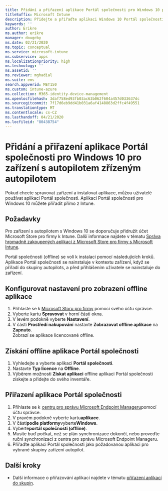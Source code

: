 ```yaml
---
title: Přidání a přiřazení aplikace Portál společnosti pro Windows 10 pro zařízení s autopilotem zřízeným autopilotem
titleSuffix: Microsoft Intune
description: Přidejte a přiřaďte aplikaci Windows 10 Portál společnosti k Intune pro zřízená zařízení s autopilotem.
keywords: ''
author: Erikre
ms.author: erikre
manager: dougeby
ms.date: 02/21/2020
ms.topic: conceptual
ms.service: microsoft-intune
ms.subservice: apps
ms.localizationpriority: high
ms.technology: ''
ms.assetid: ''
ms.reviewer: mghadial
ms.suite: ems
search.appverid: MET150
ms.custom: intune-azure
ms.collection: M365-identity-device-management
ms.openlocfilehash: 3daf758ed93fb03ac63b062f604a457d033637dc
ms.sourcegitcommit: 7f17d6eb9dd41b031a6af4148863d2ffc4f49551
ms.translationtype: MT
ms.contentlocale: cs-CZ
ms.lasthandoff: 04/21/2020
ms.locfileid: "80438754"
---
```

# <a name="add-and-assign-the-windows-10-company-portal-app-for-autopilot-provisioned-devices"></a>Přidání a přiřazení aplikace Portál společnosti pro Windows 10 pro zařízení s autopilotem zřízeným autopilotem

Pokud chcete spravovat zařízení a instalovat aplikace, můžou uživatelé používat aplikaci Portál společnosti. Aplikaci Portál společnosti pro Windows 10 můžete přiřadit přímo z Intune. 

## <a name="prerequisites"></a>Požadavky

Pro zařízení s autopilotem s Windows 10 se doporučuje přidružit účet Microsoft Store pro firmy k Intune. Další informace najdete v tématu [Správa hromadně zakoupených aplikací z Microsoft Store pro firmy s Microsoft Intune](windows-store-for-business.md).

Portál společnosti (offline) se volí k instalaci pomocí následujících kroků. Aplikace Portál společnosti se nainstaluje v kontextu zařízení, když se přiřadí do skupiny autopilots, a před přihlášením uživatele se nainstaluje do zařízení. 

## <a name="configure-settings-to-show-offline-app"></a>Konfigurovat nastavení pro zobrazení offline aplikace

1. Přihlaste se k [Microsoft Storu pro firmy](https://www.microsoft.com/business-store) pomocí svého účtu správce.
2. Vyberte kartu **Spravovat** v horní části okna.
3. V levém podokně vyberte **Nastavení**.
4. V části **Prostředí nakupování** nastavte **Zobrazovat offline aplikace** na **Zapnuto**.  
    Zobrazí se aplikace licencované offline.

## <a name="get-the-offline-company-portal-app"></a>Získání offline aplikace Portál společnosti

1. Vyhledejte a vyberte aplikaci **Portál společnosti**.
2. Nastavte **Typ licence** na **Offline**.
3. Výběrem možnosti **Získat aplikaci** offline aplikaci Portál společnosti získejte a přidejte do svého inventáře.

## <a name="assign-the-company-portal-app"></a>Přiřazení aplikace Portál společnosti

1. Přihlaste se k  [centru pro správu Microsoft Endpoint Manageru](https://go.microsoft.com/fwlink/?linkid=2109431)pomocí účtu správce. 
2. V pravém podokně vyberte kartu**aplikace**.
3. V části**podle platformy**vyberte**Windows**.
4. Vyberte**portál společnosti (offline)**.
5. Musíte buď počkat, než se plán synchronizace dokončí, nebo proveďte ruční synchronizaci z centra pro správu Microsoft Endpoint Manageru.
6. Přiřaďte aplikaci Portál společnosti jako požadovanou aplikaci pro vybrané skupiny zařízení autopilot.

## <a name="next-steps"></a>Další kroky

- Další informace o přiřazování aplikací najdete v tématu [přiřazení aplikací do skupin](apps-deploy.md).

